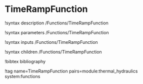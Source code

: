 # TimeRampFunction

!syntax description /Functions/TimeRampFunction

!syntax parameters /Functions/TimeRampFunction

!syntax inputs /Functions/TimeRampFunction

!syntax children /Functions/TimeRampFunction

!bibtex bibliography

!tag name=TimeRampFunction pairs=module:thermal_hydraulics system:functions
